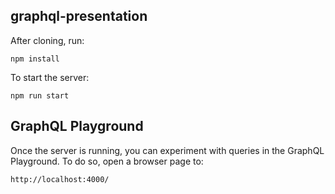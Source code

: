 ## graphql-presentation

After cloning, run:

```
npm install
```

To start the server:

```
npm run start
```


## GraphQL Playground

Once the server is running, you can experiment with queries in the GraphQL Playground.  To do so, open a browser page to:

```
http://localhost:4000/
```
